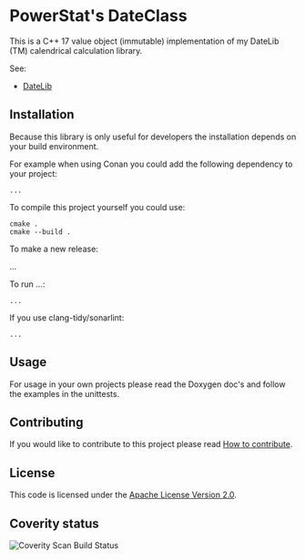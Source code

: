 # PowerStat's DateClass

This is a C++ 17 value object (immutable) implementation of my DateLib (TM) calendrical calculation library.

See:

* [DateLib](https://www.datelib.de/)

## Installation

Because this library is only useful for developers the installation depends on your build environment.

For example when using Conan you could add the following dependency to your project:

    ...


To compile this project yourself you could use:

    cmake .
    cmake --build .
    
To make a new release:

   ...

To run ...:

    ...
    
If you use clang-tidy/sonarlint:

    ...

## Usage

For usage in your own projects please read the Doxygen doc's and follow the examples in the unittests.

## Contributing

If you would like to contribute to this project please read [How to contribute](CONTRIBUTING.md).

## License

This code is licensed under the [Apache License Version 2.0](LICENSE.md).

## Coverity status

![Coverity Scan Build Status](https://scan.coverity.com/projects/30234/badge.svg)
